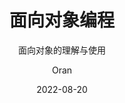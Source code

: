 ---
layout:    post
title:      面向对象编程
subtitle:   面向对象的理解与使用
date:       2022-08-20
author:     Oran
header-img: "assets/imgs/post-bg-2015.jpg"
catalog: true
published: false
tags:
    - 
---